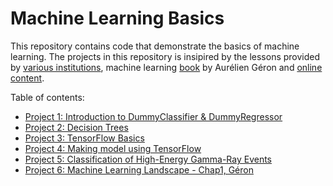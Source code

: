 # Machine Learning Basics
This repository contains code that demonstrate the basics of machine learning. The projects in this repository is insipired by the lessons provided by [various institutions](https://github.com/UBC-CS/cpsc330/blob/master/LICENSE.md), machine learning [book](https://www.amazon.com/Hands-Machine-Learning-Scikit-Learn-TensorFlow/dp/1492032646/ref=sr_1_2?qid=1688982464&refinements=p_27%3AAurelien+Geron&s=books&sr=1-2) by Aurélien Géron and [online content](https://www.coursera.org/learn/machine-learning-duke/home/welcome). 

Table of contents:
- [Project 1: Introduction to DummyClassifier & DummyRegressor](https://github.com/karim-mttk/machine-learning-basics/blob/main/ML_Project1.ipynb)
- [Project 2: Decision Trees](https://github.com/karim-mttk/machine-learning-basics/blob/main/ML_Project2.ipynb)
- [Project 3: TensorFlow Basics](https://github.com/karim-mttk/machine-learning-basics/blob/8002c0f644768ff7200e4b915494859a7cb3f275/Project3_tensorflow_basics.ipynb)
- [Project 4: Making model using TensorFlow](https://github.com/karim-mttk/machine-learning-basics/blob/8002c0f644768ff7200e4b915494859a7cb3f275/Project4_Making_model_Tensorflow.ipynb)
- [Project 5: Classification of High-Energy Gamma-Ray Events](https://github.com/karim-mttk/machine-learning-basics/blob/7d2fe43d8f890dbab6bdd345a67a8c38d2607740/Project5_classification_gamma_rays.ipynb)
- [Project 6: Machine Learning Landscape - Chap1, Géron](https://github.com/karim-mttk/machine-learning-basics/blob/a4e5b2a83975cc1ba34dca8f63a189376fac623a/Project_6_mahcine_learning_landscape_.ipynb)
